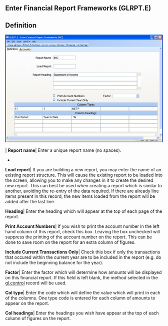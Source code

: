 ## Enter Financial Report Frameworks (GLRPT.E)
<PageHeader />

## Definition

![](./GLRPT-E-1.jpg)

| **Report name**|  Enter a unique report name (no spaces).

-  
**Load report**|  If you are building a new report, you may enter the name of
an existing report structure. This will cause the existing report to be loaded
into the screen, allowing you to make any changes in it to create the desired
new report. This can best be used when creating a report which is similar to
another, avoiding the re-entry of the data required. If there are already line
items present in this record, the new items loaded from the report will be
added after the last line.

**Heading**|  Enter the heading which will appear at the top of each page of
the report.

**Print Account Numbers**|  If you wish to print the account number in the
left hand column of this report, check this box. Leaving the box unchecked
will suppress the printing of the account number on the report. This can be
done to save room on the report for an extra column of figures.

**Include Current Transactions Only**|  Check this box if only the
transactions that occured within the current year are to be included in the
report (e.g. do not include the beginning balance for the year).

**Factor**|  Enter the factor which will determine how amounts will be
displayed on this financial report. If this field is left blank, the method
selected in the [gl.control](../Gl-control/README.md) record will be used.

**Col type**|  Enter the code which will define the value which will print in
each of the columns. One type code is entered for each column of amounts to
appear on the report.

**Col headings**|  Enter the headings you wish have appear at the top of each
column of figures on the report.


<badge text= "Version 8.10.57 " vertical="middle" />

<PageFooter />
